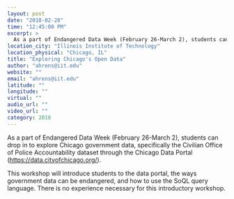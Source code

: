 ```yaml
---
layout: post
date: "2018-02-28"
time: "12:45:00 PM"
excerpt: >
  As a part of Endangered Data Week (February 26-March 2), students can drop in to explore Chicago government data, specifically the Civilian ...
location_city: "Illinois Institute of Technology"
location_physical: "Chicago, IL"
title: "Exploring Chicago's Open Data"
author: "ahrens@iit.edu"
website: ""
email: "ahrens@iit.edu"
latitude: ""
longitude: ""
virtual: ""
audio_url: ""
video_url: ""
category: 2018
---
```


As a part of Endangered Data Week (February 26-March 2), students can drop in to explore Chicago government data, specifically the Civilian Office of Police Accountability dataset through the Chicago Data Portal (https://data.cityofchicago.org/). 

This workshop will introduce students to the data portal, the ways government data can be endangered, and how to use the SoQL query language. There is no experience necessary for this introductory workshop.
